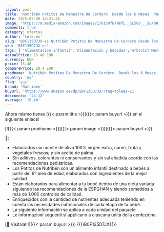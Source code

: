 ```yaml
---
layout: post
title: 'Nutribén Potitos De Menestra De Cordero  Desde los 6 Meses  Pack 6 x 235gr  Paquete de 2 '
date: 2025-09-26 14:21:26
image: 'https://m.media-amazon.com/images/I/61U0fN7NefL._SL500_._SL400_.jpg'
comments: true
category: ofertas
author: 'tole.es'
slug: 'B0F135D7JX-es Nutribén Potitos De Menestra De Cordero Desde los 6 Meses...'
sku: 'B0F135D7JX-es'
tags: [ 'Alimentación infantil','Alimentación y bebidas','Arborist Merchandising Root','Tarritos de carne y pescado para bebé','Tarritos, purés y postres para bebé','nutribén','🇪🇸', ]
actualPrice: 15.48 EUR
currency: EUR
price: 15.48
comparePrice: 20.4 EUR
prodname: 'Nutribén Potitos De Menestra De Cordero  Desde los 6 Meses  Pack 6 x 235gr  Paquete de 2 '
country: 'es'
flag: '🇪🇸'
brand: 'Nutribén'
buyurl: 'https://www.amazon.es/dp/B0F135D7JX/?tag=tolees-21'
descuento: '24.12'
average: '15.48'
---
```


Ahora mismo tienes [{{< param title >}}]({{< param buyurl >}}) en el siguiente enlace!

[![{{< param prodname >}}]({{< param image >}})]({{< param buyurl >}})

🔎:

- Elaborados con aceite de oliva 100% virgen extra, carne, fruta y vegetales frescos; y sin aceite de palma.
- Sin aditivos, colorantes ni conservantes y sin sal añadida acorde con las recomendaciones pediátricas.
- Los Potitos de Nutribén son un alimento infantil destinado a bebés a partir del 6º mes de edad, elaborados con ingredientes de la mejor calidad
- Están elaborados para alimentar a tu bebé dentro de una dieta variada siguiendo las recomendaciones de la ESPGHAN y siendo sometidos a más de 1.000 controles de calidad.
- Enriquecidos con la cantidad de nutrientes adecuada teniendo en cuenta las necesidades nutricionales de cada etapa de tu bebé.
- La siguiente información se aplica a cada unidad del paquete
- Le informazioni seguenti si applicano a ciascuna unità della confezione

[🛒 Visítala!!!]({{< param buyurl >}})
{{<world>}}B0F135D7JX{{</world>}}
